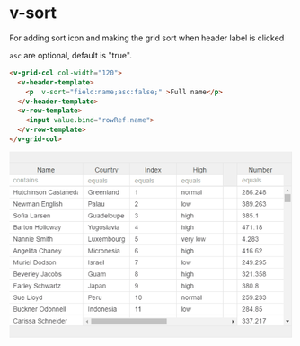 # v-sort
For adding sort icon and making the grid sort when header label is clicked

```asc``` are optional, default is "true".

```html
<v-grid-col col-width="120">
  <v-header-template>
    <p  v-sort="field:name;asc:false;" >Full name</p>
  </v-header-template>
  <v-row-template>
    <input value.bind="rowRef.name">
  </v-row-template>
</v-grid-col>

```
![](../vgridanimation/v-sort-animation.gif)